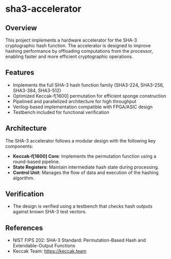 # sha3-accelerator
## Overview
This project implements a hardware accelerator for the SHA-3 cryptographic hash function. The accelerator is designed to improve hashing performance by offloading computations from the processor, enabling faster and more efficient cryptographic operations.

## Features
- Implements the full SHA-3 hash function family (SHA3-224, SHA3-256, SHA3-384, SHA3-512)
- Optimized Keccak-f[1600] permutation for efficient sponge construction
- Pipelined and parallelized architecture for high throughput
- Verilog-based implementation compatible with FPGA/ASIC design
- Testbench included for functional verification

## Architecture
The SHA-3 accelerator follows a modular design with the following key components:
- **Keccak-f[1600] Core**: Implements the permutation function using a round-based pipeline.
- **State Registers**: Maintain intermediate hash state during processing.
- **Control Unit**: Manages the flow of data and execution of the hashing algorithm.

## Verification
- The design is verified using a testbench that checks hash outputs against known SHA-3 test vectors.

## References
- NIST FIPS 202: SHA-3 Standard: Permutation-Based Hash and Extendable-Output Functions
- Keccak Team: https://keccak.team

